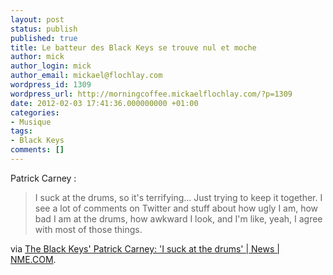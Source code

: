 ```yaml
---
layout: post
status: publish
published: true
title: Le batteur des Black Keys se trouve nul et moche
author: mick
author_login: mick
author_email: mickael@flochlay.com
wordpress_id: 1309
wordpress_url: http://morningcoffee.mickaelflochlay.com/?p=1309
date: 2012-02-03 17:41:36.000000000 +01:00
categories:
- Musique
tags:
- Black Keys
comments: []
---
```

Patrick Carney :
<blockquote>I suck at the drums, so it's terrifying... Just trying to keep it together. I see a lot of comments on Twitter and stuff about how ugly I am, how bad I am at the drums, how awkward I look, and I'm like, yeah, I agree with most of those things.</blockquote>
via <a href="http://www.nme.com/news/the-black-keys/61254">The Black Keys' Patrick Carney: 'I suck at the drums' | News | NME.COM</a>.
